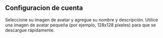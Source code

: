 ## Configuracion de cuenta
Seleccione su imagen de avatar y agregue su nombre y descripción. Utilice una imagen de avatar pequeña (por ejemplo, 128x128 píxeles) para que se descargue rápidamente.
